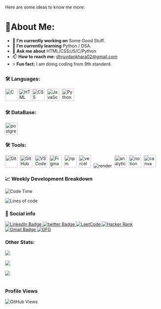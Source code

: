 

Here are some ideas to know me more:

# 💫About Me: 
- 🔭 **I’m currently working on** Some Good Stuff.
- 🌱 **I’m currently learning** Python / DSA.
- 💬 **Ask me about** HTML/CSS/JS/C/Python
- 📫 **How to reach me:** dhruvdankhara02@gmail.com
- ⚡ **Fun fact:** I am doing coding from 9th standerd.


### :hammer_and_wrench: Languages:
<div>
  <img src="https://cdn.jsdelivr.net/gh/devicons/devicon/icons/c/c-original.svg" alt="C" width="40" height="40"/>
  <img src="https://cdn.jsdelivr.net/gh/devicons/devicon/icons/html5/html5-original.svg" alt="HTML" width="40" height="40"/>
  <img src="https://cdn.jsdelivr.net/gh/devicons/devicon/icons/css3/css3-original.svg" alt="CSS" width="40" height="40"/>&nbsp;
  <img src="https://cdn.jsdelivr.net/gh/devicons/devicon/icons/javascript/javascript-original.svg" alt="JavaScript" width="40" height="40"/>&nbsp; 
  <img src="https://cdn.jsdelivr.net/gh/devicons/devicon/icons/python/python-original.svg" alt="Python" width="40" height="40"/>&nbsp; 

### :hammer_and_wrench: DataBase:

  <img src="https://cdn.jsdelivr.net/gh/devicons/devicon/icons/postgresql/postgresql-original.svg" alt="postgresql" width="40" height="40"/>  

### :hammer_and_wrench: Tools:

  <img src="https://cdn.jsdelivr.net/gh/devicons/devicon/icons/git/git-original.svg" alt="Git" width="40" height="40"/>&nbsp;
  <img src="https://cdn.jsdelivr.net/gh/devicons/devicon/icons/github/github-original.svg" alt="GitHub" width="40" height="40"/>&nbsp;
  <img src="https://cdn.jsdelivr.net/gh/devicons/devicon/icons/vscode/vscode-original.svg" alt="VS Code" width="40" height="40"/>&nbsp;
  <img src="https://cdn.jsdelivr.net/gh/devicons/devicon/icons/figma/figma-original.svg" alt="Figma" width="40" height="40"/>&nbsp;
  <img src="https://cdn.jsdelivr.net/gh/devicons/devicon/icons/npm/npm-original-wordmark.svg" alt="npm" width="40" height="40"/>&nbsp;
  <img src="https://user-images.githubusercontent.com/79409258/226092559-edfa9908-a7ec-461c-918a-1f1d1fc3156f.png" alt="vercel" width="40" height="40"/>&nbsp;
  <img src="https://user-images.githubusercontent.com/79409258/226092756-fa7e7ed6-bfe3-4c24-9c49-ad1acfc436d6.png" alt="render" />&nbsp;
  <img src="https://user-images.githubusercontent.com/79409258/226091590-d7d020ad-ce51-4497-bd7e-db7ed6e81589.png" alt="analytics" width="40" height="40"/>&nbsp;
  <img src="https://user-images.githubusercontent.com/79409258/226091987-3cdf9344-dcfa-4d4e-ad0d-d3ab37c3c4db.png" alt="notion" width="40" height="40"/>&nbsp;
  <img src="https://cdn.jsdelivr.net/gh/devicons/devicon/icons/canva/canva-original.svg" alt="canva" width="40" height="40"/>&nbsp;

  <!-- <img src="https://getbootstrap.com/docs/5.0/assets/brand/bootstrap-logo.svg" title="JavaScript" alt="Bootstrap" width="40" height="40"/>&nbsp; -->
  <!-- <img src="https://cdn.jsdelivr.net/gh/devicons/devicon/icons/tailwindcss/tailwindcss-plain.svg" alt="TailwindCSS" width="40" height="40"/>&nbsp; -->
  <!-- <img src="https://cdn.jsdelivr.net/gh/devicons/devicon/icons/nodejs/nodejs-plain-wordmark.svg" alt="NodeJs" width="40" height="40"/>&nbsp; -->
  <!-- <img src="https://cdn.jsdelivr.net/gh/devicons/devicon/icons/nestjs/nestjs-plain.svg" alt="NestJs" width="40" height="40"/>&nbsp; -->
  <!-- <img src="https://cdn.jsdelivr.net/gh/devicons/devicon/icons/react/react-original.svg" alt="ReactJs" width="40" height="40"/>&nbsp; -->
  <!-- <img src="https://user-images.githubusercontent.com/79409258/226091304-3b3e278f-b249-497d-a020-c13cba259e53.png" alt="NextJs" width="40" height="40"/>&nbsp; -->
  <!-- <img src="https://cdn.jsdelivr.net/gh/devicons/devicon/icons/mongodb/mongodb-plain-wordmark.svg" alt="MongoDB" width="40" height="40"/>&nbsp; -->
  <!-- <img src="https://cdn.jsdelivr.net/gh/devicons/devicon/icons/mysql/mysql-plain.svg" alt="Mysql" width="40" height="40"/>&nbsp; -->
  <!-- <img src="https://cdn.jsdelivr.net/gh/devicons/devicon/icons/cplusplus/cplusplus-original.svg" alt="c++" width="40" height="40"/>&nbsp; -->
  <!-- <img src="https://cdn.jsdelivr.net/gh/devicons/devicon/icons/java/java-original-wordmark.svg" alt="Java" width="40" height="40"/>&nbsp; -->
</div>

### 📈 Weekly Development Breakdown

<!--START_SECTION:waka-->
![Code Time](http://img.shields.io/badge/Code%20Time-27%20hrs%2009%20mins-blue)

![Lines of code](https://img.shields.io/badge/From%20Hello%20World%20I%27ve%20Written-0.7%20million%20lines%20of%20code-blue)


### 🔗 Social info

<div id="badges">
    <a href="https://www.linkedin.com/in/dhruvdankhara/">
    <img src="https://img.shields.io/badge/LinkedIn-blue?style=for-the-badge&logo=linkedin&logoColor=white" alt="LinkedIn Badge"/>
    </a>
    <a href="https://twitter.com/dhruvvdankhara">
    <img src="https://img.shields.io/badge/x(twitter)-black?style=for-the-badge&logo=x&logoColor=white" alt="twitter Badge"/>
    </a>
    <a href="https://leetcode.com/dhruvdankhara/">
    <img src="https://img.shields.io/badge/leetcode-gray?style=for-the-badge&logo=leetcode" alt="LeetCode"/>
    </a>
    <a href="https://www.hackerrank.com/profile/dhruvdankhara">
    <img src="https://img.shields.io/badge/Hacker%20Rank-black?style=for-the-badge&logo=hackerrank" alt="Hacker Rank"/>
    </a>
    <a href="https://mail.google.com/mail/u/0/?fs=1&tf=cm&to=dhruvdankhara02@gmail.com">
    <img src="https://img.shields.io/badge/Gmail-D14836?style=for-the-badge&logo=gmail&logoColor=white" alt="Gmail Badge"/>
    </a>
    <a href="https://gl01.gitbook.io/gfg-editorials">
    <img src="https://img.shields.io/badge/GeeksforGeeks-gray?style=for-the-badge&logo=geeksforgeeks&logoColor=35914c" alt="GFG"/>
    </a>
</div>


### Other Stats: 
![](https://github-readme-stats.vercel.app/api?username=dhruvdankhara&show_icons=true&theme=radical&hide=issues,prs&hide_rank=true)
<br>
<br>
![](https://github-readme-streak-stats.herokuapp.com/?user=dhruvdankhara&theme=dark&hide_border=false)
<br/>
<br/>
![](https://github-readme-stats.vercel.app/api/top-langs/?username=dhruvdankhara&theme=dark&hide_border=false&include_all_commits=false&count_private=false&layout=compact)
<br>
<br>
### Profile Views
![GitHub Views](https://komarev.com/ghpvc/?username=dhruvdankhara&color=FAC151)



